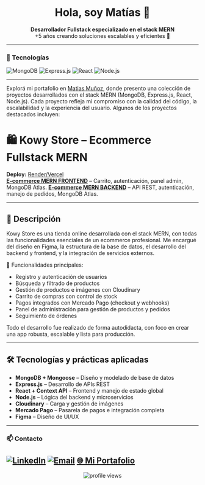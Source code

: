 <h1 align="center">Hola, soy Matías 👋</h1>

<p align="center">
  <strong>Desarrollador Fullstack especializado en el stack MERN</strong> <br>
  +5 años creando soluciones escalables y eficientes 🚀
</p>

---

### 🧰 Tecnologías

![MongoDB](https://img.shields.io/badge/-MongoDB-4ea94b?logo=mongodb&logoColor=white)
![Express.js](https://img.shields.io/badge/-Express.js-000000?logo=express&logoColor=white)
![React](https://img.shields.io/badge/-React-61dafb?logo=react&logoColor=black)
![Node.js](https://img.shields.io/badge/-Node.js-339933?logo=node.js&logoColor=white)

---

Explorá mi portafolio en [Matias Muñoz](https://nextport-livid.vercel.app), donde presento una colección de proyectos desarrollados con el stack MERN (MongoDB, Express.js, React, Node.js). Cada proyecto refleja mi compromiso con la calidad del código, la escalabilidad y la experiencia del usuario. Algunos de los proyectos destacados incluyen:

# 🛍️ Kowy Store – Ecommerce Fullstack MERN

**Deploy:** [Render/Vercel](https://kowy-store.vercel.app)  
[**E-commerce MERN FRONTEND**](https://github.com/MATIAS28/kowy-store) – Carrito, autenticación, panel admin, MongoDB Atlas.
[**E-commerce MERN BACKEND**](https://github.com/MATIAS28/kowy-store/tree/kowy-server) – API REST, autenticación, manejo de pedidos, MongoDB Atlas.

---

## 🚀 Descripción

Kowy Store es una tienda online desarrollada con el stack MERN, con todas las funcionalidades esenciales de un ecommerce profesional. Me encargué del diseño en Figma, la estructura de la base de datos, el desarrollo del backend y frontend, y la integración de servicios externos.

🔧 Funcionalidades principales:

- Registro y autenticación de usuarios
- Búsqueda y filtrado de productos
- Gestión de productos e imágenes con Cloudinary
- Carrito de compras con control de stock
- Pagos integrados con Mercado Pago (checkout y webhooks)
- Panel de administración para gestión de productos y pedidos
- Seguimiento de órdenes

Todo el desarrollo fue realizado de forma autodidacta, con foco en crear una app robusta, escalable y lista para producción.

---

## 🛠️ Tecnologías y prácticas aplicadas

- **MongoDB + Mongoose** – Diseño y modelado de base de datos
- **Express.js** – Desarrollo de APIs REST
- **React + Context API** – Frontend y manejo de estado global
- **Node.js** – Lógica del backend y microservicios
- **Cloudinary** – Carga y gestión de imágenes
- **Mercado Pago** – Pasarela de pagos e integración completa
- **Figma** – Diseño de UI/UX

---

### 📫 Contacto

[![LinkedIn](https://img.shields.io/badge/-LinkedIn-blue?logo=linkedin&logoColor=white)](https://www.linkedin.com/in/matias-mu%C3%B1oz-00a7581b6/)
[![Email](https://img.shields.io/badge/-Email-red?logo=gmail&logoColor=white)](mailto:matiasmunoz.dev@gmail.com)
[🌐 Mi Portafolio](https://nextport-livid.vercel.app)
---

<p align="center">
  <img src="https://komarev.com/ghpvc/?username=MATIAS28&label=Profile%20views&color=0e75b6&style=flat" alt="profile views" />
</p>
